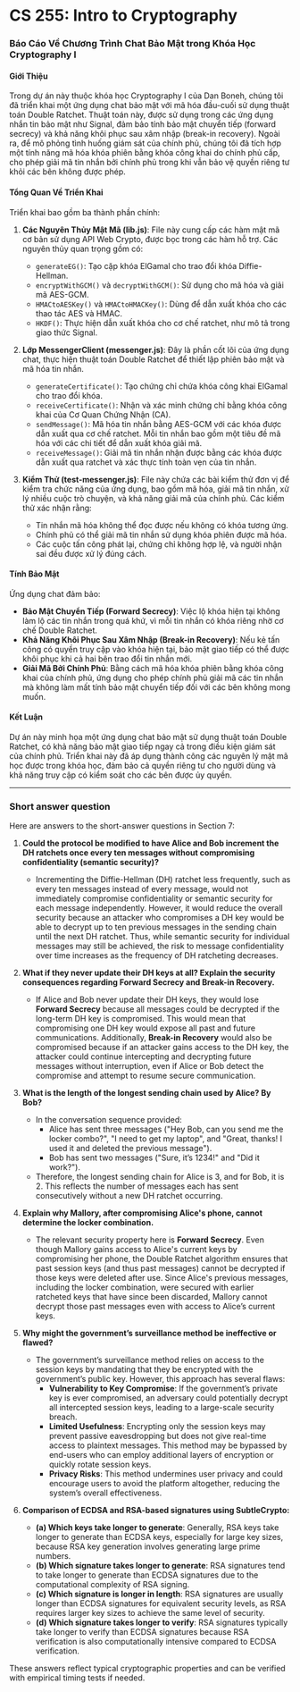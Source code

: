 # CS 255: Intro to Cryptography
### Báo Cáo Về Chương Trình Chat Bảo Mật trong Khóa Học Cryptography I

#### Giới Thiệu
Trong dự án này thuộc khóa học Cryptography I của Dan Boneh, chúng tôi đã triển khai một ứng dụng chat bảo mật với mã hóa đầu-cuối sử dụng thuật toán Double Ratchet. Thuật toán này, được sử dụng trong các ứng dụng nhắn tin bảo mật như Signal, đảm bảo tính bảo mật chuyển tiếp (forward secrecy) và khả năng khôi phục sau xâm nhập (break-in recovery). Ngoài ra, để mô phỏng tình huống giám sát của chính phủ, chúng tôi đã tích hợp một tính năng mã hóa khóa phiên bằng khóa công khai do chính phủ cấp, cho phép giải mã tin nhắn bởi chính phủ trong khi vẫn bảo vệ quyền riêng tư khỏi các bên không được phép.

#### Tổng Quan Về Triển Khai
Triển khai bao gồm ba thành phần chính:

1. **Các Nguyên Thủy Mật Mã (lib.js)**: File này cung cấp các hàm mật mã cơ bản sử dụng API Web Crypto, được bọc trong các hàm hỗ trợ. Các nguyên thủy quan trọng gồm có:
   - `generateEG()`: Tạo cặp khóa ElGamal cho trao đổi khóa Diffie-Hellman.
   - `encryptWithGCM()` và `decryptWithGCM()`: Sử dụng cho mã hóa và giải mã AES-GCM.
   - `HMACtoAESKey()` và `HMACtoHMACKey()`: Dùng để dẫn xuất khóa cho các thao tác AES và HMAC.
   - `HKDF()`: Thực hiện dẫn xuất khóa cho cơ chế ratchet, như mô tả trong giao thức Signal.

2. **Lớp MessengerClient (messenger.js)**: Đây là phần cốt lõi của ứng dụng chat, thực hiện thuật toán Double Ratchet để thiết lập phiên bảo mật và mã hóa tin nhắn.
   - `generateCertificate()`: Tạo chứng chỉ chứa khóa công khai ElGamal cho trao đổi khóa.
   - `receiveCertificate()`: Nhận và xác minh chứng chỉ bằng khóa công khai của Cơ Quan Chứng Nhận (CA).
   - `sendMessage()`: Mã hóa tin nhắn bằng AES-GCM với các khóa được dẫn xuất qua cơ chế ratchet. Mỗi tin nhắn bao gồm một tiêu đề mã hóa với các chi tiết để dẫn xuất khóa giải mã.
   - `receiveMessage()`: Giải mã tin nhắn nhận được bằng các khóa được dẫn xuất qua ratchet và xác thực tính toàn vẹn của tin nhắn.

3. **Kiểm Thử (test-messenger.js)**: File này chứa các bài kiểm thử đơn vị để kiểm tra chức năng của ứng dụng, bao gồm mã hóa, giải mã tin nhắn, xử lý nhiều cuộc trò chuyện, và khả năng giải mã của chính phủ. Các kiểm thử xác nhận rằng:
   - Tin nhắn mã hóa không thể đọc được nếu không có khóa tương ứng.
   - Chính phủ có thể giải mã tin nhắn sử dụng khóa phiên được mã hóa.
   - Các cuộc tấn công phát lại, chứng chỉ không hợp lệ, và người nhận sai đều được xử lý đúng cách.

#### Tính Bảo Mật
Ứng dụng chat đảm bảo:
- **Bảo Mật Chuyển Tiếp (Forward Secrecy)**: Việc lộ khóa hiện tại không làm lộ các tin nhắn trong quá khứ, vì mỗi tin nhắn có khóa riêng nhờ cơ chế Double Ratchet.
- **Khả Năng Khôi Phục Sau Xâm Nhập (Break-in Recovery)**: Nếu kẻ tấn công có quyền truy cập vào khóa hiện tại, bảo mật giao tiếp có thể được khôi phục khi cả hai bên trao đổi tin nhắn mới.
- **Giải Mã Bởi Chính Phủ**: Bằng cách mã hóa khóa phiên bằng khóa công khai của chính phủ, ứng dụng cho phép chính phủ giải mã các tin nhắn mà không làm mất tính bảo mật chuyển tiếp đối với các bên không mong muốn.

#### Kết Luận
Dự án này minh họa một ứng dụng chat bảo mật sử dụng thuật toán Double Ratchet, có khả năng bảo mật giao tiếp ngay cả trong điều kiện giám sát của chính phủ. Triển khai này đã áp dụng thành công các nguyên lý mật mã học được trong khóa học, đảm bảo cả quyền riêng tư cho người dùng và khả năng truy cập có kiểm soát cho các bên được ủy quyền.

---

### Short answer question
Here are answers to the short-answer questions in Section 7:

1. **Could the protocol be modified to have Alice and Bob increment the DH ratchets once every ten messages without compromising confidentiality (semantic security)?**
   - Incrementing the Diffie-Hellman (DH) ratchet less frequently, such as every ten messages instead of every message, would not immediately compromise confidentiality or semantic security for each message independently. However, it would reduce the overall security because an attacker who compromises a DH key would be able to decrypt up to ten previous messages in the sending chain until the next DH ratchet. Thus, while semantic security for individual messages may still be achieved, the risk to message confidentiality over time increases as the frequency of DH ratcheting decreases.

2. **What if they never update their DH keys at all? Explain the security consequences regarding Forward Secrecy and Break-in Recovery.**
   - If Alice and Bob never update their DH keys, they would lose **Forward Secrecy** because all messages could be decrypted if the long-term DH key is compromised. This would mean that compromising one DH key would expose all past and future communications. Additionally, **Break-in Recovery** would also be compromised because if an attacker gains access to the DH key, the attacker could continue intercepting and decrypting future messages without interruption, even if Alice or Bob detect the compromise and attempt to resume secure communication.

3. **What is the length of the longest sending chain used by Alice? By Bob?**
   - In the conversation sequence provided:
     - Alice has sent three messages ("Hey Bob, can you send me the locker combo?", "I need to get my laptop", and "Great, thanks! I used it and deleted the previous message").
     - Bob has sent two messages ("Sure, it’s 1234!" and "Did it work?").
   - Therefore, the longest sending chain for Alice is 3, and for Bob, it is 2. This reflects the number of messages each has sent consecutively without a new DH ratchet occurring.

4. **Explain why Mallory, after compromising Alice's phone, cannot determine the locker combination.**
   - The relevant security property here is **Forward Secrecy**. Even though Mallory gains access to Alice's current keys by compromising her phone, the Double Ratchet algorithm ensures that past session keys (and thus past messages) cannot be decrypted if those keys were deleted after use. Since Alice's previous messages, including the locker combination, were secured with earlier ratcheted keys that have since been discarded, Mallory cannot decrypt those past messages even with access to Alice’s current keys.

5. **Why might the government’s surveillance method be ineffective or flawed?**
   - The government’s surveillance method relies on access to the session keys by mandating that they be encrypted with the government’s public key. However, this approach has several flaws:
     - **Vulnerability to Key Compromise**: If the government’s private key is ever compromised, an adversary could potentially decrypt all intercepted session keys, leading to a large-scale security breach.
     - **Limited Usefulness**: Encrypting only the session keys may prevent passive eavesdropping but does not give real-time access to plaintext messages. This method may be bypassed by end-users who can employ additional layers of encryption or quickly rotate session keys.
     - **Privacy Risks**: This method undermines user privacy and could encourage users to avoid the platform altogether, reducing the system’s overall effectiveness.

6. **Comparison of ECDSA and RSA-based signatures using SubtleCrypto:**
   - **(a) Which keys take longer to generate**: Generally, RSA keys take longer to generate than ECDSA keys, especially for large key sizes, because RSA key generation involves generating large prime numbers.
   - **(b) Which signature takes longer to generate**: RSA signatures tend to take longer to generate than ECDSA signatures due to the computational complexity of RSA signing.
   - **(c) Which signature is longer in length**: RSA signatures are usually longer than ECDSA signatures for equivalent security levels, as RSA requires larger key sizes to achieve the same level of security.
   - **(d) Which signature takes longer to verify**: RSA signatures typically take longer to verify than ECDSA signatures because RSA verification is also computationally intensive compared to ECDSA verification.

These answers reflect typical cryptographic properties and can be verified with empirical timing tests if needed.